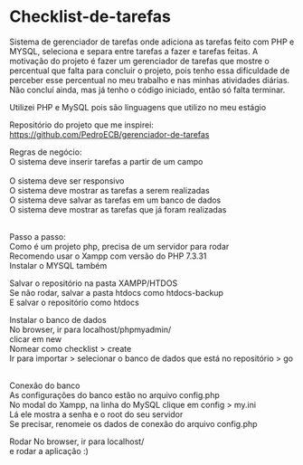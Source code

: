 # Checklist-de-tarefas
Sistema de gerenciador de tarefas onde adiciona as tarefas feito com PHP e MYSQL, seleciona e separa entre tarefas a fazer e tarefas feitas.
A motivação do projeto é fazer um gerenciador de tarefas que mostre o percentual que falta para concluir o projeto, pois tenho essa dificuldade de perceber esse percentual no meu trabalho e nas minhas atividades diárias.
Não concluí ainda, mas já tenho o código iniciado, então só falta terminar.

Utilizei PHP e MySQL pois são linguagens que utilizo no meu estágio <br>

Repositório do projeto que me inspirei: 
https://github.com/PedroECB/gerenciador-de-tarefas

Regras de negócio:<br>
O sistema deve inserir tarefas a partir de um campo<br><br>
O sistema deve ser responsivo<br>
O sistema deve mostrar as tarefas a serem realizadas<br>
O sistema deve salvar as tarefas em um banco de dados<br>
O sistema deve mostrar as tarefas que já foram realizadas<br><br>


Passo a passo:<br>
Como é um projeto php, precisa de um servidor para rodar<br>
Recomendo usar o Xampp com versão do PHP 7.3.31<br>
Instalar o MYSQL também<br>

Salvar o repositório na pasta XAMPP/HTDOS<br>
Se não rodar, salvar a pasta htdocs como htdocs-backup<br>
E salvar o repositório como htdocs<br>

Instalar o banco de dados<br>
No browser, ir para localhost/phpmyadmin/<br>
clicar em new <br>
Nomear como checklist > create<br>
Ir para importar > selecionar o banco de dados que está no repositório > go<br><br>

Conexão do banco<br>
As configurações do banco estão no arquivo config.php<br>
No modal do Xampp, na linha do MySQL clique em config > my.ini<br>
Lá ele mostra a senha e o root do seu servidor<br>
Se precisar, renomeie os dados de conexão do arquivo config.php<br>

Rodar
No browser, ir para localhost/<br>
e rodar a aplicação :)<br>


